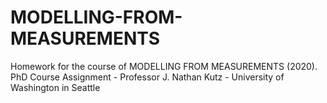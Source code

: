 # MODELLING-FROM-MEASUREMENTS
Homework for the course of MODELLING FROM MEASUREMENTS (2020). 
PhD Course Assignment - Professor J. Nathan Kutz - University of Washington in Seattle
